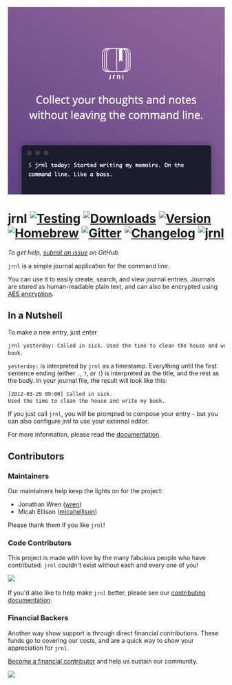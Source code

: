 <!--
Copyright © 2012-2023 jrnl contributors
License: https://www.gnu.org/licenses/gpl-3.0.html
-->
<p align="center">
<a href="https://jrnl.sh">
<img align="center" src="https://raw.githubusercontent.com/jrnl-org/jrnl/develop/docs_theme/assets/readme-header.png"/>
</a>
</p>

jrnl
 [![Testing](https://github.com/jrnl-org/jrnl/workflows/Testing/badge.svg)](https://github.com/jrnl-org/jrnl/actions?query=workflow%3ATesting)
 [![Downloads](https://pepy.tech/badge/jrnl)](https://pepy.tech/project/jrnl)
 [![Version](http://img.shields.io/pypi/v/jrnl.svg?style=flat)](https://pypi.python.org/pypi/jrnl/)
 [![Homebrew](https://img.shields.io/homebrew/v/jrnl?style=flat-square)](https://formulae.brew.sh/formula/jrnl)
 [![Gitter](https://img.shields.io/gitter/room/jrnl-org/jrnl)](https://gitter.im/jrnl-org/jrnl)
 [![Changelog](https://img.shields.io/badge/changelog-on%20github-green)](https://github.com/jrnl-org/jrnl/blob/develop/CHANGELOG.md)
 [![jrnl](https://snapcraft.io/jrnl/badge.svg)](https://snapcraft.io/jrnl)
====

_To get help, [submit an issue](https://github.com/jrnl-org/jrnl/issues/new/choose) on
GitHub._

`jrnl` is a simple journal application for the command line.

You can use it to easily create, search, and view journal entries. Journals are
stored as human-readable plain text, and can also be encrypted using  [AES
encryption](http://en.wikipedia.org/wiki/Advanced_Encryption_Standard).

## In a Nutshell

To make a new entry, just enter

``` sh
jrnl yesterday: Called in sick. Used the time to clean the house and write my
book.
```

`yesterday:` is  interpreted by `jrnl` as a timestamp. Everything until the
first sentence ending (either `.`, `?`, or `!`) is interpreted as the title, and
the rest as the body. In your journal file, the result will look like this:

    [2012-03-29 09:00] Called in sick.
    Used the time to clean the house and write my book.

If you just call `jrnl`, you will be prompted to compose your entry - but you
can also configure _jrnl_ to use your external editor.

For more information, please read the
[documentation](https://jrnl.sh).

## Contributors

### Maintainers

Our maintainers help keep the lights on for the project:

 * Jonathan Wren ([wren](https://github.com/wren))
 * Micah Ellison ([micahellison](https://github.com/micahellison))

Please thank them if you like `jrnl`!

### Code Contributors

This project is made with love by the many fabulous people who have contributed.
`jrnl` couldn't exist without each and every one of you!

<a href="https://github.com/jrnl-org/jrnl/graphs/contributors"><img
src="https://opencollective.com/jrnl/contributors.svg?width=890&button=false"
/></a>

If you'd also like to help make `jrnl` better, please see our [contributing
documentation](docs/contributing.md).

### Financial Backers

Another way show support is through direct financial contributions. These funds
go to covering our costs, and are a quick way to show your appreciation for
`jrnl`.

[Become a financial contributor](https://opencollective.com/jrnl/contribute)
and help us sustain our community.

<a href="https://opencollective.com/jrnl"><img
src="https://opencollective.com/jrnl/individuals.svg?width=890"></a>
